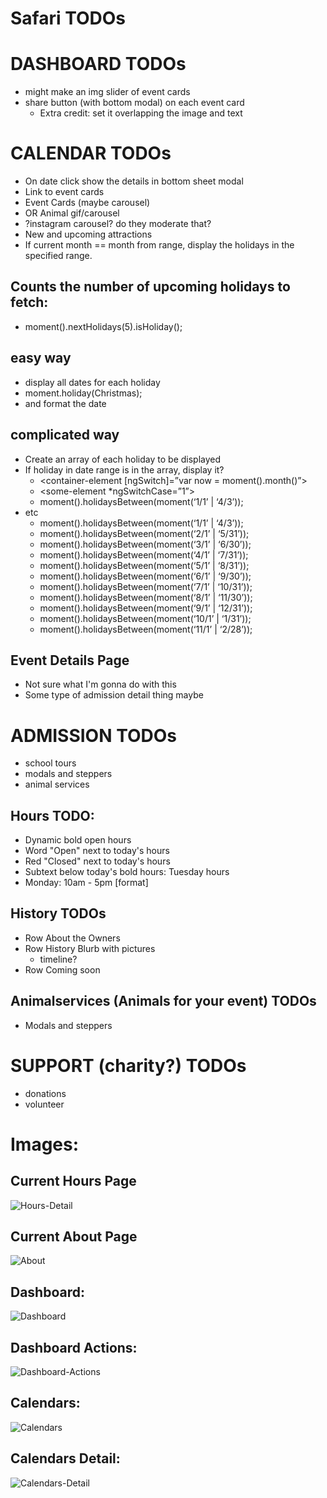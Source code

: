# Safari TODOs
# DASHBOARD TODOs
* might make an img slider of event cards
* share button (with bottom modal) on each event card
    * Extra credit: set it overlapping the image and text
# CALENDAR TODOs
* On date click show the details in bottom sheet modal
* Link to event cards
* Event Cards (maybe carousel)
* OR Animal gif/carousel
* ?instagram carousel? do they moderate that?
* New and upcoming attractions
* If current month == month from range, display the holidays in the specified range.
## Counts the number of upcoming holidays to fetch:
* moment().nextHolidays(5).isHoliday();
## easy way
* display all dates for each holiday
* moment.holiday(Christmas);
* and format the date
## complicated way
* Create an array of each holiday to be displayed
* If holiday in date range is in the array, display it?
    * <container-element [ngSwitch]=”var now = moment().month()”>
    * <some-element *ngSwitchCase=”1”>  
    * moment().holidaysBetween(moment(‘1/1’ | ‘4/3’));
* etc
    * moment().holidaysBetween(moment(‘1/1’ | ‘4/3’));
    * moment().holidaysBetween(moment(‘2/1’ | ‘5/31’));
    * moment().holidaysBetween(moment(‘3/1’ | ‘6/30’));
    * moment().holidaysBetween(moment(‘4/1’ | ‘7/31’));
    * moment().holidaysBetween(moment(‘5/1’ | ‘8/31’));
    * moment().holidaysBetween(moment(‘6/1’ | ‘9/30’));
    * moment().holidaysBetween(moment(‘7/1’ | ‘10/31’));
    * moment().holidaysBetween(moment(‘8/1’ | ‘11/30’));
    * moment().holidaysBetween(moment(‘9/1’ | ‘12/31’));
    * moment().holidaysBetween(moment(‘10/1’ | ‘1/31’));
    * moment().holidaysBetween(moment(‘11/1’ | ‘2/28’));
## Event Details Page
* Not sure what I'm gonna do with this
* Some type of admission detail thing maybe
# ADMISSION TODOs
* school tours
* modals and steppers
* animal services
## Hours TODO:
* Dynamic bold open hours
* Word "Open" next to today's hours
* Red "Closed" next to today's hours
* Subtext below today's bold hours: Tuesday hours
* Monday: 10am - 5pm [format]

## History TODOs
* Row About the Owners
* Row History Blurb with pictures
    * timeline?
* Row Coming soon
## Animalservices (Animals for your event) TODOs
* Modals and steppers
# SUPPORT (charity?) TODOs
* donations
* volunteer
# Images:
## Current Hours Page
![Hours-Detail](https://github.com/JessicaNations/angular-safari/blob/master/src/assets/screenShots/hours-detail.png)
## Current About Page
![About](https://github.com/JessicaNations/angular-safari/blob/master/src/assets/screenShots/about.png)
## Dashboard:
![Dashboard](https://github.com/JessicaNations/angular-safari/blob/master/src/assets/screenShots/dashboard.png)
## Dashboard Actions:
![Dashboard-Actions](https://github.com/JessicaNations/angular-safari/blob/master/src/assets/screenShots/dashboard-actions.png)
## Calendars:
![Calendars](https://github.com/JessicaNations/angular-safari/blob/master/src/assets/screenShots/calendars.png)
## Calendars Detail:
![Calendars-Detail](https://github.com/JessicaNations/angular-safari/blob/master/src/assets/screenShots/calendars-detail.png)
